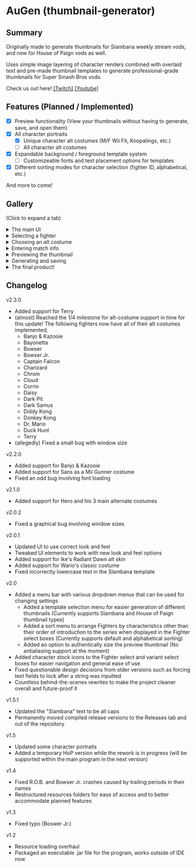 # AuGen (thumbnail-generator)

## Summary
Originally made to generate thumbnails for Slambana weekly stream vods, and now for House of Paign vods as well.

Uses simple image layering of character renders combined with overlaid text and pre-made thumbnail templates to generate professional-grade thumbnails for Super Smash Bros vods.

Check us out here! [\[Twitch\]](https://www.twitch.tv/crossslashstudios) [\[Youtube\]](https://www.youtube.com/channel/UCtkWBSJDL-KiXGt27LxHWwA)



## Features (Planned / Implemented)

- [x] Preview functionality (View your thumbnails without having to generate, save, and open them)
- [x] All character portraits
  - [x] Unique character alt costumes (M/F Wii Fit, Koopalings, etc.)
  - [ ] All character alt costumes
- [x] Expandable background / foreground template system
  - [ ] Customizeable fonts and text placement options for templates
- [x] Different sorting modes for character selection (fighter ID, alphabetical, etc.)

And more to come!



## Gallery

(Click to expand a tab)

<details>
  <summary>The main UI</summary>
  
  ![The main UI](https://media.discordapp.net/attachments/533545367816634369/632123136883556371/1.PNG)
</details>

<details>
  <summary>Selecting a fighter</summary>
  
  ![Selecting a fighter](https://media.discordapp.net/attachments/533545367816634369/632123139593338880/2.PNG)
</details>

<details>
  <summary>Choosing an alt costume</summary>
  
  ![Selecting an alt costume](https://media.discordapp.net/attachments/533545367816634369/632123142004801557/3.PNG)
</details>

<details>
  <summary>Entering match info</summary>
  
  ![Entering match info](https://media.discordapp.net/attachments/533545367816634369/632123144752201739/4.PNG)
</details>

<details>
  <summary>Previewing the thumbnail</summary>
  
  ![Previewing the thumbnail](https://media.discordapp.net/attachments/533545367816634369/632123133855268864/5.PNG)
</details>

<details>
  <summary>Generating and saving</summary>
  
  ![Generating and saving](https://media.discordapp.net/attachments/533545367816634369/632123134119641088/6.PNG)
</details>

<details>
  <summary>The final product!</summary>
  
  ![What are you reading these for?](https://media.discordapp.net/attachments/533545367816634369/632125315887398942/7.png)
</details>



## Changelog

v2.3.0

- Added support for Terry
- (almost) Reached the 1/4 milestone for alt-costume support in time for this update!  The following fighters now have all of their alt costumes implemented;
  - Banjo & Kazooie
  - Bayonetta
  - Bowser
  - Bowser Jr.
  - Captain Falcon
  - Charizard
  - Chrom
  - Cloud
  - Corrin
  - Daisy
  - Dark Pit
  - Dark Samus
  - Diddy Kong
  - Donkey Kong
  - Dr. Mario
  - Duck Hunt
  - Terry
- (allegedly) Fixed a small bug with window size

v2.2.0

- Added support for Banjo & Kazooie
- Added support for Sans as a Mii Gunner costume
- Fixed an odd bug involving font loading

v2.1.0

- Added support for Hero and his 3 main alternate costumes

v2.0.2

- Fixed a graphical bug involving window sizes

v2.0.1

- Updated UI to use correct look and feel
- Tweaked UI elements to work with new look and feel options
- Added support for Ike's Radiant Dawn alt skin
- Added support for Wario's classic costume
- Fixed incorrectly lowercase text in the Slambana template

v2.0

- Added a menu bar with various dropdown menus that can be used for changing settings
  - Added a template selection menu for easier generation of different thumbnails (Currently supports Slambana and House of Paign thumbnail types)
  - Added a sort menu to arrange Fighters by characteristics other than their order of introduction to the series when displayed in the Fighter select boxes (Currently supports default and alphabetical sorting)
  - Added an option to authentically size the preview thumbnail (No antialiasing support at the moment)
- Added character stock icons to the Fighter select and variant select boxes for easier navigation and general ease of use
- Fixed questionable design decisions from older versions such as forcing text fields to lock after a string was inputted
- Countless behind-the-scenes rewrites to make the project cleaner overall and future-proof it

v1.5.1

- Updated the "Slambana" text to be all caps
- Permanently moved compiled release versions to the Releases tab and out of the repository

v1.5

- Updated some character portraits
- Added a temporary HoP version while the rework is in progress (will be supported within the main program in the next version)

v1.4

- Fixed R.O.B. and Bowser Jr. crashes caused by trailing periods in their names
- Restructured resources folders for ease of access and to better accommodate planned features

v1.3

- Fixed typo (Boswer Jr.)

v1.2

- Resource loading overhaul
- Packaged an executable .jar file for the program, works outside of IDE now
